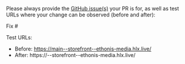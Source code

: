 Please always provide the [GitHub issue(s)](../issues) your PR is for, as well as test URLs where your change can be observed (before and after):

Fix #<gh-issue-id>

Test URLs:
- Before: https://main--storefront--ethonis-media.hlx.live/
- After: https://<branch>--storefront--ethonis-media.hlx.live/
